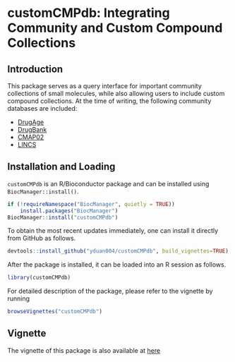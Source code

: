 # customCMPdb: Integrating Community and Custom Compound Collections

## Introduction
This package serves as a query interface for important community collections of
small molecules, while also allowing users to include custom compound
collections. At the time of writing, the following community databases are included: 

+ [DrugAge](https://genomics.senescence.info/drugs/) 
+ [DrugBank](https://www.drugbank.ca/) 
+ [CMAP02](https://portals.broadinstitute.org/cmap/) 
+ [LINCS](https://www.ncbi.nlm.nih.gov/geo/query/acc.cgi?acc=GSE92742)


## Installation and Loading
`customCMPdb` is an R/Bioconductor package and can be installed using 
`BiocManager::install()`.
```r
if (!requireNamespace("BiocManager", quietly = TRUE))
    install.packages("BiocManager")
BiocManager::install("customCMPdb")
```

To obtain the most recent updates immediately, one can install it directly from 
GitHub as follows.
```r
devtools::install_github("yduan004/customCMPdb", build_vignettes=TRUE)
```

After the package is installed, it can be loaded into an R session as follows.
```r
library(customCMPdb)
```
For detailed description of the package, please refer to the vignette by running
```r
browseVignettes("customCMPdb")
```

## Vignette
The vignette of this package is also available at [here](https://www.bioconductor.org/packages/release/bioc/vignettes/customCMPdb/inst/doc/customCMPdb.html)
